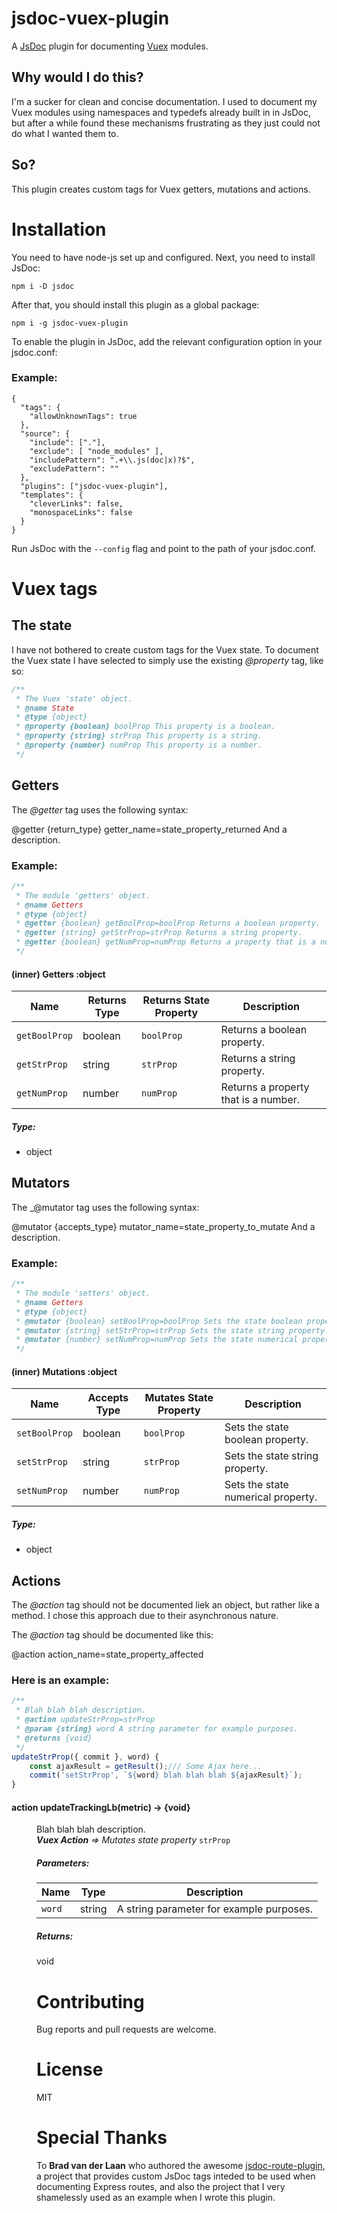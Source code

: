 # jsdoc-vuex-plugin
A [JsDoc](http://usejsdoc.org/index.html) plugin for documenting [Vuex](https://vuex.vuejs.org/) modules.
## Why would I do this?
I'm a sucker for clean and concise documentation. I used to document my Vuex modules using namespaces and typedefs already built in in JsDoc, but after a while found these mechanisms frustrating as they just could not do what I wanted them to.
## So?
This plugin creates custom tags for Vuex getters, mutations and actions.
# Installation
You need to have node-js set up and configured. Next, you need to install JsDoc:
```
npm i -D jsdoc
```
After that, you should install this plugin as a global package:
```
npm i -g jsdoc-vuex-plugin
```
To enable the plugin in JsDoc, add the relevant configuration option in your jsdoc.conf:
### __Example:__
```
{
  "tags": {
    "allowUnknownTags": true
  },
  "source": {
    "include": ["."],
    "exclude": [ "node_modules" ],
    "includePattern": ".+\\.js(doc|x)?$",
    "excludePattern": ""
  },
  "plugins": ["jsdoc-vuex-plugin"],
  "templates": {
    "cleverLinks": false,
    "monospaceLinks": false
  }
}
```

Run JsDoc with the `--config` flag and point to the path of your jsdoc.conf.

# Vuex tags
## The state
I have not bothered to create custom tags for the Vuex state. To document the Vuex state I have selected to simply use the existing _@property_ tag, like so:
``` javascript
/**
 * The Vuex 'state' object.
 * @name State
 * @type {object}
 * @property {boolean} boolProp This property is a boolean.
 * @property {string} strProp This property is a string.
 * @property {number} numProp This property is a number.
 */
```
## Getters

The _@getter_ tag uses the following syntax:

@getter {return_type} getter_name=state_property_returned And a description.

### Example:
``` javascript
/**
 * The module 'getters' object.
 * @name Getters
 * @type {object}
 * @getter {boolean} getBoolProp=boolProp Returns a boolean property.
 * @getter {string} getStrProp=strProp Returns a string property.
 * @getter {boolean} getNumProp=numProp Returns a property that is a number.
 */
```

<h4 class="name" id="~Getters"><span class="type-signature">(inner) </span>Getters<span class="type-signature"> :object</span></h4>
<div class="description">
    <table class="params">
            <thead>
                <tr>
                <th>Name</th>
                <th>Returns Type</th>
                <th>Returns State Property</th>
                <th class="last">Description</th>
                </tr>
            </thead>
            <tbody><tr>
            <td class="name"><code>getBoolProp</code></td>
            <td class="type">boolean</td>
            <td class="default"><code>boolProp</code></td>
            <td class="description last">Returns a boolean property.</td>
            </tr><tr>
            <td class="name"><code>getStrProp</code></td>
            <td class="type">string</td>
            <td class="default"><code>strProp</code></td>
            <td class="description last">Returns a string property.</td>
            </tr><tr>
            <td class="name"><code>getNumProp</code></td>
            <td class="type">number</td>
            <td class="default"><code>numProp</code></td>
            <td class="description last">Returns a property that is a number.</td>
            </tr>
            </tbody></table>
</div>
    <h5>Type:</h5>
    <ul>
        <li>
<span class="param-type">object</span>
        </li>
    </ul>

## Mutators

The _@mutator tag uses the following syntax:

@mutator {accepts_type} mutator_name=state_property_to_mutate And a description.

### Example:
``` javascript
/**
 * The module 'setters' object.
 * @name Getters
 * @type {object}
 * @mutator {boolean} setBoolProp=boolProp Sets the state boolean property.
 * @mutator {string} setStrProp=strProp Sets the state string property.
 * @mutator {number} setNumProp=numProp Sets the state numerical property.
 */
```

<h4 class="name" id="~Mutations"><span class="type-signature">(inner) </span>Mutations<span class="type-signature"> :object</span></h4>




<div class="description">
    <table class="params">
            <thead>
                <tr>
                <th>Name</th>
                <th>Accepts Type</th>
                <th>Mutates State Property</th>
                <th class="last">Description</th>
                </tr>
            </thead>
            <tbody><tr>
            <td class="name"><code>setBoolProp</code></td>
            <td class="type">boolean</td>
            <td class="default"><code>boolProp</code></td>
            <td class="description last">Sets the state boolean property.</td>
            </tr><tr>
            <td class="name"><code>setStrProp</code></td>
            <td class="type">string</td>
            <td class="default"><code>strProp</code></td>
            <td class="description last">Sets the state string property.</td>
            </tr><tr>
            <td class="name"><code>setNumProp</code></td>
            <td class="type">number</td>
            <td class="default"><code>numProp</code></td>
            <td class="description last">Sets the state numerical property.</td>
            </tr>
            </tbody></table>
</div>
    <h5>Type:</h5>
    <ul>
        <li>
<span class="param-type">object</span>
        </li>
    </ul>

## Actions

The _@action_ tag should not be documented liek an object, but rather like a method. I chose this approach due to their asynchronous nature.

The _@action_ tag should be documented like this:

@action action_name=state_property_affected

### Here is an example:
``` JavaScript
/**
 * Blah blah blah description.
 * @action updateStrProp=strProp
 * @param {string} word A string parameter for example purposes.
 * @returns {void}
 */
updateStrProp({ commit }, word) {
    const ajaxResult = getResult();/// Some Ajax here...
    commit('setStrProp', `${word} blah blah blah ${ajaxResult}`);
}
```

<h4 class="name" id="updateTrackingLb">
                <span class="type-signature"><span class="icon green">action</span> </span>updateTrackingLb<span class="signature">(metric)</span><span class="type-signature"> → {void}</span>
                </h4>
<dd>
    <div class="description">
        Blah blah blah description.
                                <br><i><strong>Vuex Action</strong> =&gt; Mutates state property</i>&nbsp;<code>strProp</code>
    </div>
    <div class="container-params">
        <h5>Parameters:</h5>
<table class="params">
    <thead>
    <tr>
        <th>Name</th>
        <th>Type</th>
        <th class="last">Description</th>
    </tr>
    </thead>
    <tbody>
        <tr>
                <td class="name"><code>word</code></td>
            <td class="type">
<span class="param-type">string</span>
            </td>
            <td class="description last">A string parameter for example purposes.</td>
        </tr>
    </tbody>
</table>
    </div>
    <div class="container-returns">
        <h5>Returns:</h5>
<span class="param-type">void</span>

# Contributing
Bug reports and pull requests are welcome.
# License 
MIT
# Special Thanks
To __Brad van der Laan__ who authored the awesome [jsdoc-route-plugin](https://github.com/bvanderlaan/jsdoc-route-plugin), a project that provides custom JsDoc tags inteded to be used when documenting Express routes, and also the project that I very shamelessly used as an example when I wrote this plugin.